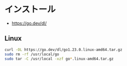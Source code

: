 # インストール
- https://go.dev/dl/
## Linux
```bash
curl -OL https://go.dev/dl/go1.23.0.linux-amd64.tar.gz
sudo rm -rf /usr/local/go
sudo tar -C /usr/local -xzf go*.linux-amd64.tar.gz
```
